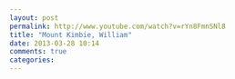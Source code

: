 ```yaml
---
layout: post
permalink: http://www.youtube.com/watch?v=rYn8FmnSNl8
title: "Mount Kimbie, William"
date: 2013-03-28 10:14
comments: true
categories:
---
```



